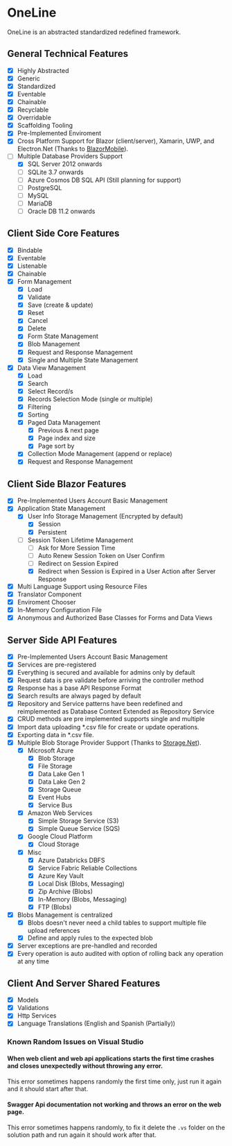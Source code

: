 # OneLine

OneLine is an abstracted standardized redefined framework.

## General Technical Features 

- [x] Highly Abstracted
- [x] Generic
- [x] Standardized
- [x] Eventable
- [x] Chainable
- [x] Recyclable
- [x] Overridable
- [x] Scaffolding Tooling
- [x] Pre-Implemented Enviroment
- [x] Cross Platform Support for Blazor (client/server), Xamarin, UWP, and Electron.Net (Thanks to [BlazorMobile](https://github.com/Daddoon/BlazorMobile)).
- [ ] Multiple Database Providers Support
  - [x] SQL Server 2012 onwards
  - [ ] SQLite 3.7 onwards
  - [ ] Azure Cosmos DB SQL API (Still planning for support)
  - [ ] PostgreSQL
  - [ ] MySQL
  - [ ] MariaDB
  - [ ] Oracle DB 11.2 onwards

## Client Side Core Features

- [x] Bindable
- [x] Eventable
- [x] Listenable
- [x] Chainable
- [x] Form Management 
  - [x] Load
  - [x] Validate
  - [x] Save (create & update)
  - [x] Reset
  - [x] Cancel
  - [x] Delete
  - [x] Form State Management
  - [x] Blob Management
  - [x] Request and Response Management
  - [x] Single and Multiple State Management  
- [x] Data View Management
  - [x] Load
  - [x] Search
  - [x] Select Record/s
  - [x] Records Selection Mode (single or multiple)
  - [x] Filtering
  - [x] Sorting
  - [x] Paged Data Management
    - [x] Previous & next page
    - [x] Page index and size
    - [x] Page sort by
  - [x] Collection Mode Management (append or replace)
  - [x] Request and Response Management
  
## Client Side Blazor Features

- [x] Pre-Implemented Users Account Basic Management
- [x] Application State Management
  - [x] User Info Storage Management (Encrypted by default)
    - [x] Session
    - [x] Persistent
  - [ ] Session Token Lifetime Management
    - [ ] Ask for More Session Time
    - [ ] Auto Renew Session Token on User Confirm
    - [ ] Redirect on Session Expired
    - [x] Redirect when Session is Expired in a User Action after Server Response 
- [x] Multi Language Support using Resource Files
- [x] Translator Component
- [x] Enviroment Chooser
- [x] In-Memory Configuration File
- [x] Anonymous and Authorized Base Classes for Forms and Data Views

## Server Side API Features
- [x] Pre-Implemented Users Account Basic Management
- [x] Services are pre-registered
- [x] Everything is secured and available for admins only by default
- [x] Request data is pre validate before arriving the controller method
- [x] Response has a base API Response Format
- [x] Search results are always paged by default
- [x] Repository and Service patterns have been redefined and reimplemented as Database Context Extended as Repository Service
- [x] CRUD methods are pre implemented supports single and multiple
- [x] Import data uploading *.csv file for create or update operations.
- [x] Exporting data in *.csv file.
- [x] Multiple Blob Storage Provider Support (Thanks to [Storage.Net](https://github.com/aloneguid/storage)).
  - [x] Microsoft Azure
    - [x] Blob Storage
    - [x] File Storage
    - [x] Data Lake Gen 1
    - [x] Data Lake Gen 2
    - [x] Storage Queue
    - [x] Event Hubs
    - [x] Service Bus
  - [x] Amazon Web Services
    - [x] Simple Storage Service (S3)
    - [x] Simple Queue Service (SQS)
  - [x] Google Cloud Platform
    - [x] Cloud Storage
  - [x] Misc
    - [x] Azure Databricks DBFS
    - [x] Service Fabric Reliable Collections
    - [x] Azure Key Vault
    - [x] Local Disk (Blobs, Messaging)
    - [x] Zip Archive (Blobs)
    - [x] In-Memory (Blobs, Messaging)
    - [x] FTP (Blobs)
- [x] Blobs Management is centralized
  - [x] Blobs doesn't never need a child tables to support multiple file upload references
  - [x] Define and apply rules to the expected blob
- [x] Server exceptions are pre-handled and recorded
- [x] Every operation is auto audited with option of rolling back any operation at any time

## Client And Server Shared Features
- [x] Models
- [x] Validations
- [x] Http Services
- [x] Language Translations (English and Spanish (Partially))

### Known Random Issues on Visual Studio

#### When web client and web api applications starts the first time crashes and closes unexpectedly without throwing any error.

This error sometimes happens randomly the first time only, just run it again and it should start after that.

#### Swagger Api documentation not working and throws an error on the web page.

This error sometimes happens randomly, to fix it delete the `.vs` folder on the solution path and run again it should work after that.
